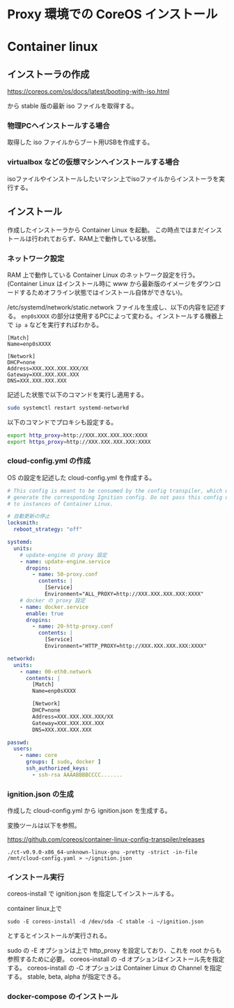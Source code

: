 # Proxy 環境での CoreOS インストール

Container linux
===============

インストーラの作成
---------

https://coreos.com/os/docs/latest/booting-with-iso.html

から stable 版の最新 iso ファイルを取得する。

### 物理PCへインストールする場合

取得した iso ファイルからブート用USBを作成する。

### virtualbox などの仮想マシンへインストールする場合

isoファイルやインストールしたいマシン上でisoファイルからインストーラを実行する。


インストール
----

作成したインストーラから Container Linux を起動。
この時点ではまだインストールは行われておらず、RAM上で動作している状態。

### ネットワーク設定

RAM 上で動作している Container Linux のネットワーク設定を行う。
(Container Linux はインストール時に www から最新版のイメージをダウンロードするためオフライン状態ではインストール自体ができない)。

/etc/systemd/network/static.network ファイルを生成し、以下の内容を記述する。
`enp0sXXXX` の部分は使用するPCによって変わる。インストールする機器上で `ip a` などを実行すればわかる。

```
[Match]
Name=enp0sXXXX

[Network]
DHCP=none
Address=XXX.XXX.XXX.XXX/XX
Gateway=XXX.XXX.XXX.XXX
DNS=XXX.XXX.XXX.XXX
```

記述した状態で以下のコマンドを実行し適用する。

```sh
sudo systemctl restart systemd-networkd
```

以下のコマンドでプロキシも設定する。

```sh
export http_proxy=http://XXX.XXX.XXX.XXX:XXXX
export https_proxy=http://XXX.XXX.XXX.XXX:XXXX
```

### cloud-config.yml の作成

OS の設定を記述した cloud-config.yml を作成する。

```yml
# This config is meant to be consumed by the config transpiler, which will
# generate the corresponding Ignition config. Do not pass this config directly
# to instances of Container Linux.

# 自動更新の停止
locksmith:
  reboot_strategy: "off"

systemd:
  units:
    # update-engine の proxy 設定
    - name: update-engine.service
      dropins:
        - name: 50-proxy.conf
          contents: |
            [Service]
            Environment="ALL_PROXY=http://XXX.XXX.XXX.XXX:XXXX"
    # docker の proxy 設定
    - name: docker.service
      enable: true
      dropins:
        - name: 20-http-proxy.conf
          contents: |
            [Service]
            Environment="HTTP_PROXY=http://XXX.XXX.XXX.XXX:XXXX"

networkd:
  units:
    - name: 00-eth0.network
      contents: |
        [Match]
        Name=enp0sXXXX

        [Network]
        DHCP=none
        Address=XXX.XXX.XXX.XXX/XX
        Gateway=XXX.XXX.XXX.XXX
        DNS=XXX.XXX.XXX.XXX

passwd:
  users:
    - name: core
      groups: [ sudo, docker ]
      ssh_authorized_keys:
        - ssh-rsa AAAABBBBCCCC.......
```

### ignition.json の生成

作成した cloud-config.yml から ignition.json を生成する。

変換ツールは以下を参照。

https://github.com/coreos/container-linux-config-transpiler/releases

```
./ct-v0.9.0-x86_64-unknown-linux-gnu -pretty -strict -in-file /mnt/cloud-config.yaml > ~/ignition.json
```

### インストール実行

coreos-install で ignition.json を指定してインストールする。

container linux上で

```
sudo -E coreos-install -d /dev/sda -C stable -i ~/ignition.json
```

とするとインストールが実行される。

sudo の -E オプションは上で http_proxy を設定しており、これを root からも参照するために必要。
coreos-install の -d オプションはインストール先を指定する。
coreos-install の -C オプションは Container Linux の Channel を指定する。
stable, beta, alpha が指定できる。

### docker-compose のインストール


